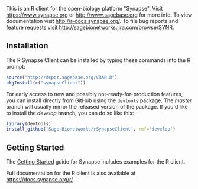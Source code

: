 This is an R client for the open-biology platform "Synapse". Visit https://www.synapse.org or http://www.sagebase.org for more info. To view documentation visit http://r-docs.synapse.org/. To file bug reports and feature requests visit http://sagebionetworks.jira.com/browse/SYNR.

## Installation

The R Synapse Client can be installed by typing these commands into the R prompt:

```R
source("http://depot.sagebase.org/CRAN.R")
pkgInstall(c("synapseClient"))
```

For early access to new and possibly not-ready-for-production features, you can install directly from GitHub using the `devtools` package. The _master_ branch will usually mirror the released version of the package. If you'd like to install the _develop_ branch, you can do so like this:

```R
library(devtools)
install_github('Sage-Bionetworks/rSynapseClient', ref='develop')
```

## Getting Started

The [Getting Started](docs.synapse.org/articles/getting_started.html) guide for Synapse includes examples for the R client.

Full documentation for the R client is also available at https://docs.synapse.org/r/.


